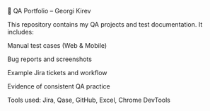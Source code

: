 🧪 QA Portfolio – Georgi Kirev

This repository contains my QA projects and test documentation.
It includes:

Manual test cases (Web & Mobile)

Bug reports and screenshots

Example Jira tickets and workflow

Evidence of consistent QA practice

Tools used: Jira, Qase, GitHub, Excel, Chrome DevTools

